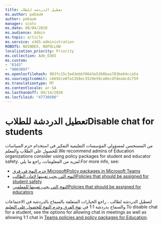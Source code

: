 ```yaml
---
title: تعطيل الدردشة للطلاب
ms.author: pebaum
author: pebaum
manager: scotv
ms.date: 08/04/2020
ms.audience: Admin
ms.topic: article
ms.service: o365-administration
ROBOTS: NOINDEX, NOFOLLOW
localization_priority: Priority
ms.collection: Adm_O365
ms.custom:
- "6143"
- "9003097"
ms.openlocfilehash: 983fc15c3a43ebbf0643e5268baa783be64cca5a
ms.sourcegitcommit: c6692ce0fa1358ec3529e59ca0ecdfdea4cdc759
ms.translationtype: MT
ms.contentlocale: ar-SA
ms.lasthandoff: 09/14/2020
ms.locfileid: "47730506"
---
```

# <a name="disable-chat-for-students"></a><span data-ttu-id="3368c-102">تعطيل الدردشة للطلاب</span><span class="sxs-lookup"><span data-stu-id="3368c-102">Disable chat for students</span></span>

<span data-ttu-id="3368c-103">من المستحسن لمسؤولي المؤسسات التعليمية التفكير في استخدام حزم السياسات للحصول علي الطلاب والمعلم.</span><span class="sxs-lookup"><span data-stu-id="3368c-103">We recommend admins of Education organizations consider using policy packages for student and educator safety.</span></span> <span data-ttu-id="3368c-104">لمزيد من المعلومات، راجع ما يلي:</span><span class="sxs-lookup"><span data-stu-id="3368c-104">For more info, see:</span></span>

- [<span data-ttu-id="3368c-105">حزم النهج في فرق Microsoft</span><span class="sxs-lookup"><span data-stu-id="3368c-105">Policy packages in Microsoft Teams</span></span>](https://docs.microsoft.com/microsoftteams/policy-packages-edu#policy-packages-in-microsoft-teams)
- [<span data-ttu-id="3368c-106">النهج التي يجب تعيينها لامان الطالب</span><span class="sxs-lookup"><span data-stu-id="3368c-106">Policies that should be assigned for student safety</span></span>](https://docs.microsoft.com/microsoftteams/policy-packages-edu#policies-that-should-be-assigned-for-student-safety)
- [<span data-ttu-id="3368c-107">النهج التي يجب تعيينها للمعلمين</span><span class="sxs-lookup"><span data-stu-id="3368c-107">Policies that should be assigned for educators</span></span>](https://docs.microsoft.com/microsoftteams/policy-packages-edu#policies-that-should-be-assigned-for-educators) 

<span data-ttu-id="3368c-108">لتعطيل الدردشة لطالب ، راجع الخيارات المتعلقة بالسماح بالدردشة في الاجتماعات والسماح بدردشة 1:1 في [نهج الفرق وحزم النهج للحصول علي التعليم](https://docs.microsoft.com/microsoftteams/policy-packages-edu).</span><span class="sxs-lookup"><span data-stu-id="3368c-108">To disable chat for a student, see the options for allowing chat in meetings as well as allowing 1:1 chat in [Teams policies and policy packages for Education](https://docs.microsoft.com/microsoftteams/policy-packages-edu).</span></span>